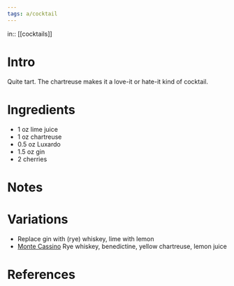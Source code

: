 ```yaml
---
tags: a/cocktail
---
```

in:: [[cocktails]]

# Intro
Quite tart. The chartreuse makes it a love-it or hate-it kind of cocktail.

# Ingredients
* 1 oz lime juice
* 1 oz chartreuse
* 0.5 oz Luxardo
* 1.5 oz gin
* 2 cherries

# Notes

# Variations
* Replace gin with (rye) whiskey, lime with lemon
* [Monte Cassino](https://www.diffordsguide.com/cocktails/recipe/2994/monte-cassino) Rye whiskey, benedictine, yellow chartreuse, lemon juice

# References